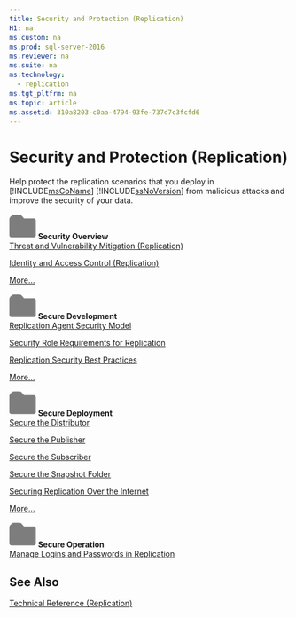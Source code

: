 ```yaml
---
title: Security and Protection (Replication)
H1: na
ms.custom: na
ms.prod: sql-server-2016
ms.reviewer: na
ms.suite: na
ms.technology: 
  - replication
ms.tgt_pltfrm: na
ms.topic: article
ms.assetid: 310a8203-c0aa-4794-93fe-737d7c3fcfd6
---
```

# Security and Protection (Replication)
  Help protect the replication scenarios that you deploy in [!INCLUDE[msCoName](../../Token/Other/msCoName_md.md)] [!INCLUDE[ssNoVersion](../../Token/Other/ssNoVersion_md.md)] from malicious attacks and improve the security of your data.  
  
 ![Small File Folder Icon](../../Images/Image/ImageNotContaina/filefolder_small.png "filefolder_small") **Security Overview**  
 [Threat and Vulnerability Mitigation &#40;Replication&#41;](../../Topics/TopicNameNotContainA/Threat-and-Vulnerability-Mitigation--Replication-.md)  
  
 [Identity and Access Control &#40;Replication&#41;](../../Topics/TopicNameNotContainA/Identity-and-Access-Control--Replication-.md)  
  
 [More…](../../Topics/TopicNameNotContainA/Security-Overview--Replication-.md)  
  
 ![Small File Folder Icon](../../Images/Image/ImageNotContaina/filefolder_small.png "filefolder_small") **Secure Development**  
 [Replication Agent Security Model](../../Topics/TopicNameNotContainA/Replication-Agent-Security-Model.md)  
  
 [Security Role Requirements for Replication](../../Topics/TopicNameNotContainA/Security-Role-Requirements-for-Replication.md)  
  
 [Replication Security Best Practices](../../Topics/TopicNameNotContainA/Replication-Security-Best-Practices.md)  
  
 [More…](../../Topics/TopicNameNotContainA/Secure-Development--Replication-.md)  
  
 ![Small File Folder Icon](../../Images/Image/ImageNotContaina/filefolder_small.png "filefolder_small") **Secure Deployment**  
 [Secure the Distributor](../../Topics/TopicNameNotContainA/Secure-the-Distributor.md)  
  
 [Secure the Publisher](../../Topics/TopicNameNotContainA/Secure-the-Publisher.md)  
  
 [Secure the Subscriber](../../Topics/TopicNameNotContainA/Secure-the-Subscriber.md)  
  
 [Secure the Snapshot Folder](../../Topics/TopicNameNotContainA/Secure-the-Snapshot-Folder.md)  
  
 [Securing Replication Over the Internet](../../Topics/TopicNameNotContainA/Securing-Replication-Over-the-Internet.md)  
  
 [More…](../../Topics/TopicNameNotContainA/Secure-Deployment--Replication-.md)  
  
 ![Small File Folder Icon](../../Images/Image/ImageNotContaina/filefolder_small.png "filefolder_small") **Secure Operation**  
 [Manage Logins and Passwords in Replication](../../Topics/TopicNameNotContainA/Manage-Logins-and-Passwords-in-Replication.md)  
  
## See Also  
 [Technical Reference &#40;Replication&#41;](../../Topics/TopicNameNotContainA/Technical-Reference--Replication-.md)  
  
  